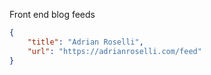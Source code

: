 Front end blog feeds
```json
{
    "title": "Adrian Roselli",
    "url": "https://adrianroselli.com/feed"
}
```
